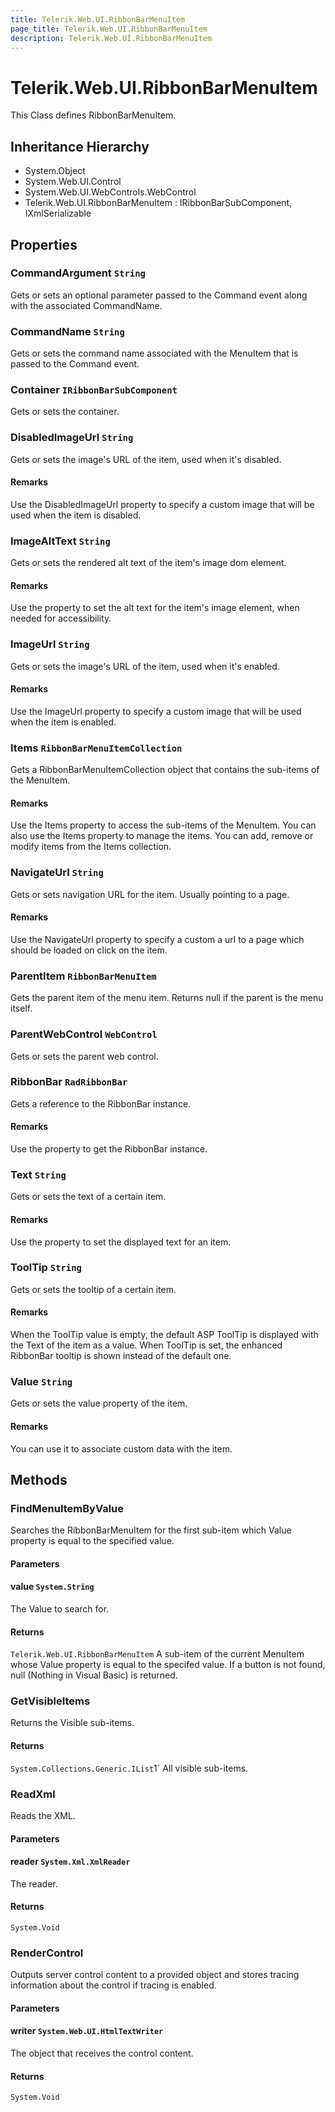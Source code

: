 ```yaml
---
title: Telerik.Web.UI.RibbonBarMenuItem
page_title: Telerik.Web.UI.RibbonBarMenuItem
description: Telerik.Web.UI.RibbonBarMenuItem
---
```


# Telerik.Web.UI.RibbonBarMenuItem

This Class defines RibbonBarMenuItem.

## Inheritance Hierarchy

* System.Object
* System.Web.UI.Control
* System.Web.UI.WebControls.WebControl
* Telerik.Web.UI.RibbonBarMenuItem : IRibbonBarSubComponent, IXmlSerializable

## Properties

###  CommandArgument `String`

Gets or sets an optional parameter passed to the Command event along with the associated CommandName.

###  CommandName `String`

Gets or sets the command name associated with the MenuItem that is passed to the Command event.

###  Container `IRibbonBarSubComponent`

Gets or sets the container.

###  DisabledImageUrl `String`

Gets or sets the image's URL of the item, used when it's disabled.

#### Remarks
Use the DisabledImageUrl property to specify a custom image that will be
                   used when the item is disabled.

###  ImageAltText `String`

Gets or sets the rendered alt text of the item's image dom element.

#### Remarks
Use the property to set the alt text for the item's image element, when needed for accessibility.

###  ImageUrl `String`

Gets or sets the image's URL of the item, used when it's enabled.

#### Remarks
Use the ImageUrl property to specify a custom image that will be
                   used when the item is enabled.

###  Items `RibbonBarMenuItemCollection`

Gets a RibbonBarMenuItemCollection object that contains the sub-items of the MenuItem.

#### Remarks
Use the Items property to access the sub-items of the MenuItem. You can also use the Items property to
                   manage the items. You can add, remove or modify items from the Items collection.

###  NavigateUrl `String`

Gets or sets navigation URL for the item. Usually pointing to a page.

#### Remarks
Use the NavigateUrl property to specify a custom a url to a page
                   which should be loaded on click on the item.

###  ParentItem `RibbonBarMenuItem`

Gets the parent item of the menu item. Returns null if the parent is the menu itself.

###  ParentWebControl `WebControl`

Gets or sets the parent web control.

###  RibbonBar `RadRibbonBar`

Gets a reference to the RibbonBar instance.

#### Remarks
Use the property to get the RibbonBar instance.

###  Text `String`

Gets or sets the text of a certain item.

#### Remarks
Use the property to set the displayed text for an item.

###  ToolTip `String`

Gets or sets the tooltip of a certain item.

#### Remarks
When the ToolTip value is empty, the default ASP ToolTip is displayed
                with the Text of the item as a value. When ToolTip is set, the enhanced RibbonBar tooltip
                is shown instead of the default one.

###  Value `String`

Gets or sets the value property of the item.

#### Remarks
You can use it to associate custom data with the item.

## Methods

###  FindMenuItemByValue

Searches the RibbonBarMenuItem for the first
                sub-item which Value
                property is equal to the specified value.

#### Parameters

#### value `System.String`

The Value to search for.

#### Returns

`Telerik.Web.UI.RibbonBarMenuItem` A sub-item of the current MenuItem whose Value property is equal to the specifed
                   value. If a button is not found, null (Nothing in Visual Basic) is returned.

###  GetVisibleItems

Returns the Visible sub-items.

#### Returns

`System.Collections.Generic.IList`1` All visible sub-items.

###  ReadXml

Reads the XML.

#### Parameters

#### reader `System.Xml.XmlReader`

The reader.

#### Returns

`System.Void` 

###  RenderControl

Outputs server control content to a provided 
            object and stores tracing information about the control if tracing is enabled.

#### Parameters

#### writer `System.Web.UI.HtmlTextWriter`

The  object
            that receives the control content.

#### Returns

`System.Void` 

